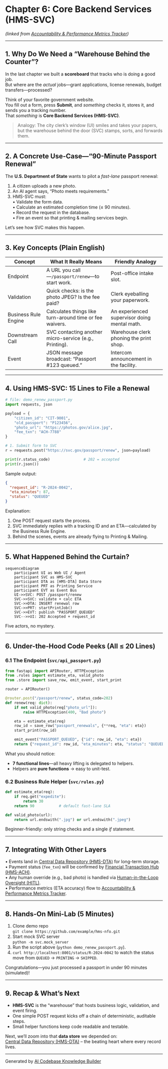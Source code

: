 # Chapter 6: Core Backend Services (HMS-SVC)
*(linked from [Accountability & Performance Metrics Tracker](05_accountability___performance_metrics_tracker_.md))*  

---

## 1. Why Do We Need a “Warehouse Behind the Counter”?

In the last chapter we built a **scoreboard** that tracks who is doing a good job.  
But where are the *actual* jobs—grant applications, license renewals, budget transfers—processed?

Think of your favorite government website.  
You fill out a form, press **Submit**, and *something* checks it, stores it, and sends you a tracking number.  
That *something* is **Core Backend Services (HMS-SVC)**.

> Analogy: The city clerk’s window (UI) smiles and takes your papers, but the warehouse behind the door (SVC) stamps, sorts, and forwards them.

---

## 2. A Concrete Use-Case—“90-Minute Passport Renewal”

The **U.S. Department of State** wants to pilot a *fast-lane* passport renewal:

1. A citizen uploads a new photo.  
2. An AI agent says, “Photo meets requirements.”  
3. HMS-SVC must:  
   • Validate the form data.  
   • Calculate an estimated completion time (≤ 90 minutes).  
   • Record the request in the database.  
   • Fire an event so that printing & mailing services begin.

Let’s see how SVC makes this happen.

---

## 3. Key Concepts (Plain English)

| Concept | What It Really Means | Friendly Analogy |
|---------|---------------------|------------------|
| Endpoint | A URL you call—`/passport/renew`—to start work. | Post-office intake slot. |
| Validation | Quick checks: is the photo JPEG? Is the fee paid? | Clerk eyeballing your paperwork. |
| Business Rule Engine | Calculates things like turn-around time or fee waivers. | An experienced supervisor doing mental math. |
| Downstream Call | SVC contacting another micro-service (e.g., Printing). | Warehouse clerk phoning the print shop. |
| Event | JSON message broadcast: “Passport #123 queued.” | Intercom announcement in the facility. |

---

## 4. Using HMS-SVC: 15 Lines to File a Renewal

```python
# file: demo_renew_passport.py
import requests, json

payload = {
    "citizen_id": "CIT-9001",
    "old_passport": "P123456",
    "photo_url": "https://photos.gov/alice.jpg",
    "fee_txn": "ACH-7788"
}

# 1. Submit form to SVC
r = requests.post("https://svc.gov/passport/renew", json=payload)

print(r.status_code)               # 202 = accepted
print(r.json())
```

Sample output:

```json
{
  "request_id": "R-2024-0042",
  "eta_minutes": 87,
  "status": "QUEUED"
}
```

Explanation:

1. One POST request starts the process.  
2. SVC immediately replies with a tracking ID and an ETA—calculated by the Business Rule Engine.  
3. Behind the scenes, events are already flying to Printing & Mailing.

---

## 5. What Happened Behind the Curtain?

```mermaid
sequenceDiagram
    participant UI as Web UI / Agent
    participant SVC as HMS-SVC
    participant DTA as [HMS-DTA] Data Store
    participant PRT as Printing Service
    participant EVT as Event Bus
    UI->>SVC: POST /passport/renew
    SVC->>SVC: validate + calc ETA
    SVC->>DTA: INSERT renewal row
    SVC->>PRT: startPrintJob()
    SVC->>EVT: publish "PASSPORT_QUEUED"
    SVC-->>UI: 202 Accepted + request_id
```

Five actors, no mystery.

---

## 6. Under-the-Hood Code Peeks (All ≤ 20 Lines)

### 6.1 The Endpoint (`svc/api_passport.py`)

```python
from fastapi import APIRouter, HTTPException
from .rules import estimate_eta, valid_photo
from .store import save_row, emit_event, start_print

router = APIRouter()

@router.post("/passport/renew", status_code=202)
def renew(req: dict):
    if not valid_photo(req["photo_url"]):
        raise HTTPException(400, "Bad photo")

    eta = estimate_eta(req)
    row_id = save_row("passport_renewals", {**req, "eta": eta})
    start_print(row_id)

    emit_event("PASSPORT_QUEUED", {"id": row_id, "eta": eta})
    return {"request_id": row_id, "eta_minutes": eta, "status": "QUEUED"}
```

What you should notice:

* **7 functional lines**—all heavy lifting is delegated to helpers.  
* Helpers are **pure functions** → easy to unit-test.  

### 6.2 Business Rule Helper (`svc/rules.py`)

```python
def estimate_eta(req):
    if req.get("expedite"):
        return 30
    return 90           # default fast-lane SLA

def valid_photo(url):
    return url.endswith(".jpg") or url.endswith(".jpeg")
```

Beginner-friendly: only string checks and a single *if* statement.

---

## 7. Integrating With Other Layers

• Events land in [Central Data Repository (HMS-DTA)](07_central_data_repository__hms_dta__.md) for long-term storage.  
• Payment status (`fee_txn`) will be confirmed by [Financial Transaction Hub (HMS-ACH)](08_financial_transaction_hub__hms_ach__.md).  
• Any human override (e.g., bad photo) is handled via [Human-in-the-Loop Oversight (HITL)](04_human_in_the_loop_oversight__hitl__.md).  
• Performance metrics (ETA accuracy) flow to [Accountability & Performance Metrics Tracker](05_accountability___performance_metrics_tracker_.md).

---

## 8. Hands-On Mini-Lab (5 Minutes)

1. Clone demo repo  
   `git clone https://github.com/example/hms-nfo.git`  
2. Start mock SVC server  
   `python -m svc.mock_server`  
3. Run the script above (`python demo_renew_passport.py`).  
4. `curl http://localhost:8001/status/R-2024-0042` to watch the status move from `QUEUED` → `PRINTING` → `SHIPPED`.

Congratulations—you just processed a passport in under 90 minutes (simulated)!

---

## 9. Recap & What’s Next

* **HMS-SVC** is the “warehouse” that hosts business logic, validation, and event firing.  
* One simple POST request kicks off a chain of deterministic, auditable steps.  
* Small helper functions keep code readable and testable.  

Next, we’ll zoom into that **data store** we depended on:  
[Central Data Repository (HMS-DTA)](07_central_data_repository__hms_dta__.md) – the beating heart where every record lives.

---

Generated by [AI Codebase Knowledge Builder](https://github.com/The-Pocket/Tutorial-Codebase-Knowledge)